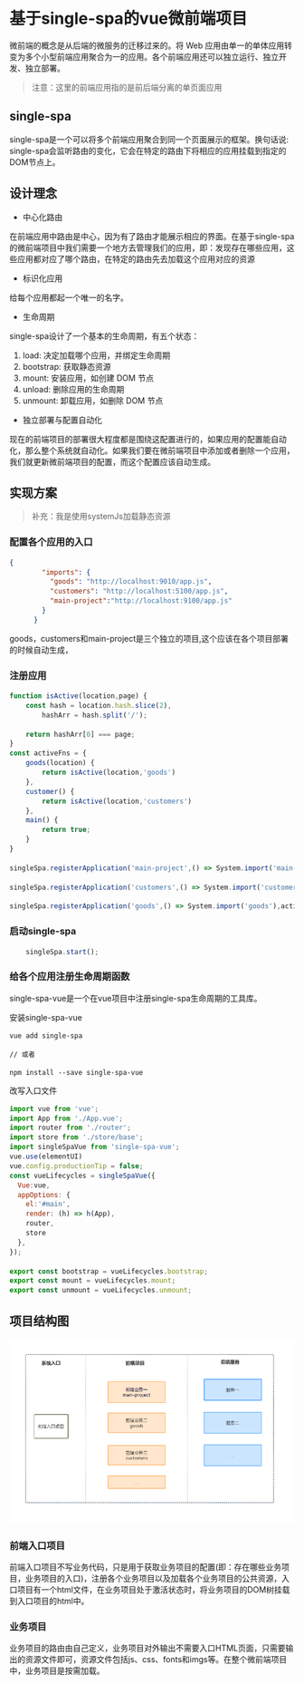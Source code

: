 [](微前端)

[](微前端背后的核心理念)
[](与技术无关)
[](代码隔离)
[](建立命名空间)
[](在不能完全隔离的情况下，在个项目中使用命令空间避免css，事件，Cookies，LocalStorage冲突)

[](优先使用浏览器自身的特性，而不是自定义的api)
[](使用浏览器自带的事件进行通信，而不是使用全局的发布订阅系统)

[](设计理念)
[](中心化：应用注册表。这个应用注册表拥有每个应用及对应的入口。)
[](标识化应用：我们需要一个标识符来标识不同的应用，以便于在安装、卸载的时候，能寻找到指定的应用。)

[](https://user-gold-cdn.xitu.io/2019/4/10/16a07137f3993690?imageView2/0/w/1280/h/960/format/webp/ignore-error/1)

[](需要解决的问题)
[](业务工程每次有变更，app.js等资源路径上都会带有新的文件内容哈希值，所以需要解析应用html中的入口文件的文件名，通过正则就能匹配到app.js等资源的路径，动态生成注册表中的资源路径)
[](当路径发生变更时，匹配到业务工程，然后执行卸载、加载的工作，利用single-spa来实现)
[](各个应用支持独立运行和集成运行。可能的解决方案使用一个变量来控制是否是独立运行)

# 基于single-spa的vue微前端项目

微前端的概念是从后端的微服务的迁移过来的。将 Web 应用由单一的单体应用转变为多个小型前端应用聚合为一的应用。各个前端应用还可以独立运行、独立开发、独立部署。
> 注意：这里的前端应用指的是前后端分离的单页面应用

## single-spa
single-spa是一个可以将多个前端应用聚合到同一个页面展示的框架。换句话说: single-spa会监听路由的变化，它会在特定的路由下将相应的应用挂载到指定的DOM节点上。

## 设计理念
* 中心化路由

在前端应用中路由是中心，因为有了路由才能展示相应的界面。在基于single-spa的微前端项目中我们需要一个地方去管理我们的应用，即：发现存在哪些应用，这些应用都对应了哪个路由，在特定的路由先去加载这个应用对应的资源

* 标识化应用

给每个应用都起一个唯一的名字。

* 生命周期

single-spa设计了一个基本的生命周期，有五个状态：
1. load: 决定加载哪个应用，并绑定生命周期
2. bootstrap: 获取静态资源
3. mount: 安装应用，如创建 DOM 节点
4. unload: 删除应用的生命周期
5. unmount: 卸载应用，如删除 DOM 节点

* 独立部署与配置自动化

现在的前端项目的部署很大程度都是围绕这配置进行的，如果应用的配置能自动化，那么整个系统就自动化。如果我们要在微前端项目中添加或者删除一个应用，我们就更新微前端项目的配置，而这个配置应该自动生成。

## 实现方案
> 补充：我是使用systemJs加载静态资源
### 配置各个应用的入口
```json
{
        "imports": {
          "goods": "http://localhost:9010/app.js",
          "customers": "http://localhost:5100/app.js",
          "main-project":"http://localhost:9100/app.js"
        }
      }
```
goods，customers和main-project是三个独立的项目,这个应该在各个项目部署的时候自动生成，

### 注册应用
```js
function isActive(location,page) {
    const hash = location.hash.slice(2),
        hashArr = hash.split('/');

    return hashArr[0] === page;
}
const activeFns = {
    goods(location) {
        return isActive(location,'goods')
    },
    customer() {
        return isActive(location,'customers')
    },
    main() {
        return true;
    }
}

singleSpa.registerApplication('main-project',() => System.import('main-project'),activeFns.main);

singleSpa.registerApplication('customers',() => System.import('customers'),activeFns.customer);

singleSpa.registerApplication('goods',() => System.import('goods'),activeFns.goods);

```

### 启动single-spa
```js
    singleSpa.start();
```


### 给各个应用注册生命周期函数
single-spa-vue是一个在vue项目中注册single-spa生命周期的工具库。

安装single-spa-vue
```cli
vue add single-spa

// 或者

npm install --save single-spa-vue
```

改写入口文件
```js
import vue from 'vue';
import App from './App.vue';
import router from './router';
import store from './store/base';
import singleSpaVue from 'single-spa-vue';
vue.use(elementUI)
vue.config.productionTip = false;
const vueLifecycles = singleSpaVue({
  Vue:vue,
  appOptions: {
    el:'#main',
    render: (h) => h(App),
    router,
    store
  },
});

export const bootstrap = vueLifecycles.bootstrap;
export const mount = vueLifecycles.mount;
export const unmount = vueLifecycles.unmount;
```

## 项目结构图

![基于single-spa的vue微前端项目结构](./img/project-construction.png)

### 前端入口项目
前端入口项目不写业务代码，只是用于获取业务项目的配置(即：存在哪些业务项目，业务项目的入口)，注册各个业务项目以及加载各个业务项目的公共资源，入口项目有一个html文件，在业务项目处于激活状态时，将业务项目的DOM树挂载到入口项目的html中。

### 业务项目
业务项目的路由由自己定义，业务项目对外输出不需要入口HTML页面，只需要输出的资源文件即可，资源文件包括js、css、fonts和imgs等。在整个微前端项目中，业务项目是按需加载。

